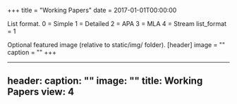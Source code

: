 +++ title = "Working Papers" date = 2017-01-01T00:00:00

List format.
0 = Simple
1 = Detailed
2 = APA
3 = MLA
4 = Stream
list_format = 1

Optional featured image (relative to static/img/ folder).
[header] image = "" caption = "" +++

---
header:
  caption: ""
  image: ""
title: Working Papers
view: 4
---
